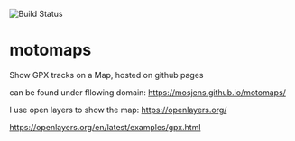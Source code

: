 ![Build Status](https://travis-ci.org/MOSjens/motomaps.svg?branch=master)

# motomaps
Show GPX tracks on a Map, hosted on github pages

can be found under fllowing domain:
https://mosjens.github.io/motomaps/

I use open layers to show the map:
https://openlayers.org/

https://openlayers.org/en/latest/examples/gpx.html
